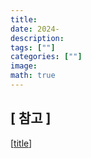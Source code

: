 ```yaml
---
title:
date: 2024-
description:
tags: [""]
categories: [""]
image:
math: true
---
```


## [ 참고 ]

[[title](url)]
